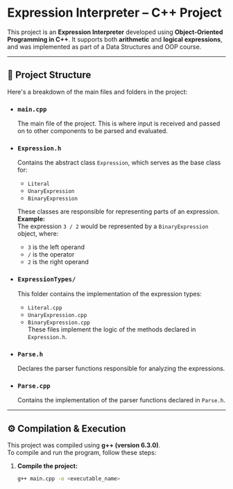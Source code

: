 # Expression Interpreter – C++ Project

This project is an **Expression Interpreter** developed using **Object-Oriented Programming in C++**. It supports both **arithmetic** and **logical expressions**, and was implemented as part of a Data Structures and OOP course.

---

## 📁 Project Structure

Here's a breakdown of the main files and folders in the project:

- ### `main.cpp`
  The main file of the project. This is where input is received and passed on to other components to be parsed and evaluated.

- ### `Expression.h`
  Contains the abstract class `Expression`, which serves as the base class for:
  - `Literal`
  - `UnaryExpression`
  - `BinaryExpression`

  These classes are responsible for representing parts of an expression.  
  **Example:**  
  The expression `3 / 2` would be represented by a `BinaryExpression` object, where:
  - `3` is the left operand  
  - `/` is the operator  
  - `2` is the right operand

- ### `ExpressionTypes/`
  This folder contains the implementation of the expression types:
  - `Literal.cpp`
  - `UnaryExpression.cpp`
  - `BinaryExpression.cpp`  
  These files implement the logic of the methods declared in `Expression.h`.

- ### `Parse.h`
  Declares the parser functions responsible for analyzing the expressions.

- ### `Parse.cpp`
  Contains the implementation of the parser functions declared in `Parse.h`.

---

## ⚙️ Compilation & Execution

This project was compiled using **g++ (version 6.3.0)**.  
To compile and run the program, follow these steps:

1. **Compile the project:**

   ```bash
   g++ main.cpp -o <executable_name>
   ```
